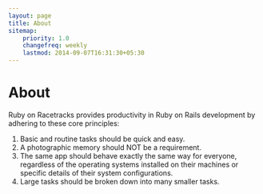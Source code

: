 ```yaml
---
layout: page
title: About
sitemap:
    priority: 1.0
    changefreq: weekly
    lastmod: 2014-09-07T16:31:30+05:30
---
```

# About

Ruby on Racetracks provides productivity in Ruby on Rails development by adhering to these core principles:
1. Basic and routine tasks should be quick and easy.
2. A photographic memory should NOT be a requirement.
3. The same app should behave exactly the same way for everyone, regardless of the operating systems installed on their machines or specific details of their system configurations.
4. Large tasks should be broken down into many smaller tasks.
